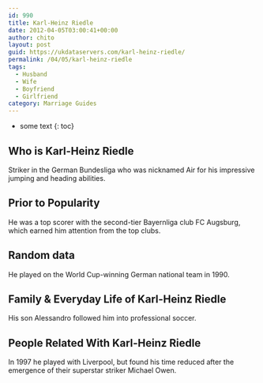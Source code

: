 ```yaml
---
id: 990
title: Karl-Heinz Riedle
date: 2012-04-05T03:00:41+00:00
author: chito
layout: post
guid: https://ukdataservers.com/karl-heinz-riedle/
permalink: /04/05/karl-heinz-riedle
tags:
  - Husband
  - Wife
  - Boyfriend
  - Girlfriend
category: Marriage Guides
---
```


* some text
{: toc}
          
          
## Who is  Karl-Heinz Riedle
                  
                  
                  
Striker in the German Bundesliga who was nicknamed Air for his impressive jumping and heading abilities.
                  
                
                
                
## Prior to Popularity 
                  
                  
                  
He was a top scorer with the second-tier Bayernliga club FC Augsburg, which earned him attention from the top clubs.
                  
                
                
                
## Random data 
                  
                  
                  
He played on the World Cup-winning German national team in 1990.
                  
                
                
                
## Family & Everyday Life of Karl-Heinz Riedle
                  
                  
                  
His son Alessandro followed him into professional soccer.
                  
                
                
                
## People Related With  Karl-Heinz Riedle
                  
                  
                  
In 1997 he played with Liverpool, but found his time reduced after the emergence of their superstar striker Michael Owen.
                  
                
              
            
          
          
          
    
    
  
